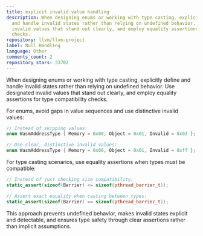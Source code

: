 ```yaml
---
title: explicit invalid value handling
description: When designing enums or working with type casting, explicitly define
  and handle invalid states rather than relying on undefined behavior. Use designated
  invalid values that stand out clearly, and employ equality assertions for type compatibility
  checks.
repository: llvm/llvm-project
label: Null Handling
language: Other
comments_count: 2
repository_stars: 33702
---
```


When designing enums or working with type casting, explicitly define and handle invalid states rather than relying on undefined behavior. Use designated invalid values that stand out clearly, and employ equality assertions for type compatibility checks.

For enums, avoid gaps in value sequences and use distinctive invalid values:
```cpp
// Instead of skipping values:
enum WasmAddressType { Memory = 0x00, Object = 0x01, Invalid = 0x03 };

// Use clear, distinctive invalid values:
enum WasmAddressType { Memory = 0x00, Object = 0x01, Invalid = 0xff };
```

For type casting scenarios, use equality assertions when types must be compatible:
```cpp
// Instead of just checking size compatibility:
static_assert(sizeof(Barrier) <= sizeof(pthread_barrier_t));

// Assert exact equality when casting between types:
static_assert(sizeof(Barrier) == sizeof(pthread_barrier_t));
```

This approach prevents undefined behavior, makes invalid states explicit and detectable, and ensures type safety through clear assertions rather than implicit assumptions.